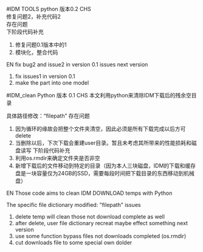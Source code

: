 #IDM TOOLS python 版本0.2
CHS                                                                            
修复问题2，补充代码2                              
存在问题                                           
下阶段代码补充                                                     
1. 修复问题0.1版本中的1                                         
2. 模块化，整合代码                                     

EN
fix bug2 and issue2 in version 0.1
issues
next version
1. fix issues1 in version 0.1
2. make the part into one model





#IDM_clean Python 版本 0.1
CHS
本文利用python来清除IDM下载后的残余空目录

具体路径修改：“filepath”
存在问题
1. 因为循环的缘故会把整个文件夹清空，因此必须是所有下载完成以后方可delete
2. 当删除以后，下次下载会重建user目录。暂且未考虑其所带来的性能损耗和磁盘读写
下阶段代码补充
1. 利用os.rmdir来确定文件夹是否非空
2. 新增下载后的文件移动到特定的目录（因为本人三块磁盘，IDM的下载和缓存盘是一块容量仅为24GB的SSD，需要每段时间把下载目录的东西移动到机械盘）
    
    
EN
Those code aims to clean IDM DOWNLOAD temps with Python

The specific file dictionary modified: "filepath"
issues
1. delete temp will clean those not download complete as well
2. after delete, user file dictionary recreat maybe effect something
next version
1. use some function bypass files not downloads completed (os.rmdir)
2. cut downloads file to some special own dolder
